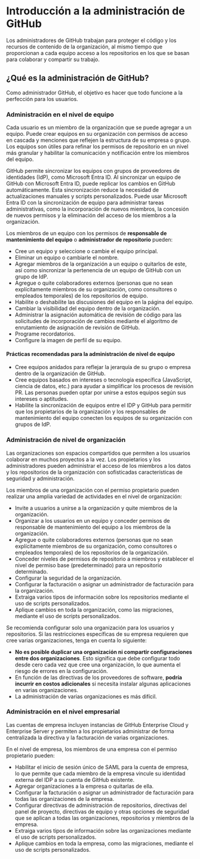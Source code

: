 # Introducción a la administración de GitHub

Los administradores de GitHub trabajan para proteger el código y los recursos de contenido de la organización, al mismo tiempo que proporcionan a cada equipo acceso a los repositorios en los que se basan para colaborar y compartir su trabajo.

## ¿Qué es la administración de GitHub?

Como administrador GitHub, el objetivo es hacer que todo funcione a la perfección para los usuarios. 

### Administración en el nivel de equipo

Cada usuario es un miembro de la organización que se puede agregar a un equipo. Puede crear equipos en su organización con permisos de acceso en cascada y menciones que reflejen la estructura de su empresa o grupo. Los equipos son útiles para refinar los permisos de repositorio en un nivel más granular y habilitar la comunicación y notificación entre los miembros del equipo.

GitHub permite sincronizar los equipos con grupos de proveedores de identidades (IdP), como Microsoft Entra ID. Al sincronizar un equipo de GitHub con Microsoft Entra ID, puede replicar los cambios en GitHub automáticamente. Esta sincronización reduce la necesidad de actualizaciones manuales y scripts personalizados. Puede usar Microsoft Entra ID con la sincronización de equipo para administrar tareas administrativas, como la incorporación de nuevos miembros, la concesión de nuevos permisos y la eliminación del acceso de los miembros a la organización.

Los miembros de un equipo con los permisos de **responsable de mantenimiento del equipo** o **administrador de repositorio** pueden:

* Cree un equipo y seleccione o cambie el equipo principal.
* Eliminar un equipo o cambiarle el nombre.
* Agregar miembros de la organización a un equipo o quitarlos de este, así como sincronizar la pertenencia de un equipo de GitHub con un grupo de IdP.
* Agregue o quite colaboradores externos (personas que no sean explícitamente miembros de su organización, como consultores o empleados temporales) de los repositorios de equipo.
* Habilite o deshabilite las discusiones del equipo en la página del equipo.
* Cambiar la visibilidad del equipo dentro de la organización.
* Administrar la asignación automática de revisión de código para las solicitudes de incorporación de cambios mediante el algoritmo de enrutamiento de asignación de revisión de GitHub.
* Programe recordatorios.
* Configure la imagen de perfil de su equipo.

#### Prácticas recomendadas para la administración de nivel de equipo

* Cree equipos anidados para reflejar la jerarquía de su grupo o empresa dentro de la organización de GitHub.
* Cree equipos basados en intereses o tecnología específica (JavaScript, ciencia de datos, etc.) para ayudar a simplificar los procesos de revisión PR. Las personas pueden optar por unirse a estos equipos según sus intereses o aptitudes.
* Habilite la sincronización de equipos entre el IDP y GitHub para permitir que los propietarios de la organización y los responsables de mantenimiento del equipo conecten los equipos de su organización con grupos de IdP.

### Administración de nivel de organización

Las organizaciones son espacios compartidos que permiten a los usuarios colaborar en muchos proyectos a la vez. Los propietarios y los administradores pueden administrar el acceso de los miembros a los datos y los repositorios de la organización con sofisticadas características de seguridad y administración.

Los miembros de una organización con el permiso propietario pueden realizar una amplia variedad de actividades en el nivel de organización:

* Invite a usuarios a unirse a la organización y quite miembros de la organización.
* Organizar a los usuarios en un equipo y conceder permisos de responsable de mantenimiento del equipo a los miembros de la organización.
* Agregue o quite colaboradores externos (personas que no sean explícitamente miembros de su organización, como consultores o empleados temporales) de los repositorios de la organización.
* Conceder niveles de permisos de repositorio a miembros y establecer el nivel de permiso base (predeterminado) para un repositorio determinado.
* Configurar la seguridad de la organización.
* Configurar la facturación o asignar un administrador de facturación para la organización.
* Extraiga varios tipos de información sobre los repositorios mediante el uso de scripts personalizados.
* Aplique cambios en toda la organización, como las migraciones, mediante el uso de scripts personalizados.

Se recomienda configurar solo una organización para los usuarios y repositorios. Si las restricciones específicas de su empresa requieren que cree varias organizaciones, tenga en cuenta lo siguiente:

* **No es posible duplicar una organización ni compartir configuraciones entre dos organizaciones**. Esto significa que debe configurar todo desde cero cada vez que cree una organización, lo que aumenta el riesgo de errores en la configuración.
* En función de las directivas de los proveedores de software, **podría incurrir en costos adicionales** si necesita instalar algunas aplicaciones en varias organizaciones.
* La administración de varias organizaciones es más difícil.

### Administración en el nivel empresarial

Las cuentas de empresa incluyen instancias de GitHub Enterprise Cloud y Enterprise Server y permiten a los propietarios administrar de forma centralizada la directiva y la facturación de varias organizaciones.

En el nivel de empresa, los miembros de una empresa con el permiso propietario pueden:

* Habilitar el inicio de sesión único de SAML para la cuenta de empresa, lo que permite que cada miembro de la empresa vincule su identidad externa del IDP a su cuenta de GitHub existente.
* Agregar organizaciones a la empresa o quitarlas de ella.
* Configurar la facturación o asignar un administrador de facturación para todas las organizaciones de la empresa.
* Configurar directivas de administración de repositorios, directivas del panel de proyecto, directivas de equipo y otras opciones de seguridad que se aplican a todas las organizaciones, repositorios y miembros de la empresa.
* Extraiga varios tipos de información sobre las organizaciones mediante el uso de scripts personalizados.
* Aplique cambios en toda la empresa, como las migraciones, mediante el uso de scripts personalizados.